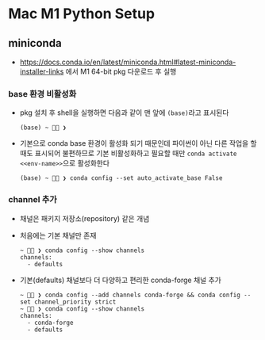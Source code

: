 # Mac M1 Python Setup

## miniconda

- https://docs.conda.io/en/latest/miniconda.html#latest-miniconda-installer-links 에서 M1 64-bit pkg 다운로드 후 실행

### base 환경 비활성화

- pkg 설치 후 shell을 실행하면 다음과 같이 맨 앞에 `(base)`라고 표시된다

    ```
    (base) ~ 🦑🍺 ❯
    ```

- 기본으로 conda base 환경이 활성화 되기 때문인데 파이썬이 아닌 다른 작업을 할 때도 표시되어 불편하므로 기본 비활성화하고 필요할 때만 `conda activate <<env-name>>`으로 활성화한다

    ```
    (base) ~ 🦑🍺 ❯ conda config --set auto_activate_base False
    ```


### channel 추가

- 채널은 패키지 저장소(repository) 같은 개념
- 처음에는 기본 채널만 존재

    ```
    ~ 🦑🍺 ❯ conda config --show channels                  
    channels:
      - defaults
    ```

- 기본(defaults) 채널보다 더 다양하고 편리한 conda-forge 채널 추가

    ```
    ~ 🦑🍺 ❯ conda config --add channels conda-forge && conda config --set channel_priority strict
    ~ 🦑🍺 ❯ conda config --show channels
    channels:
      - conda-forge
      - defaults
    ```

